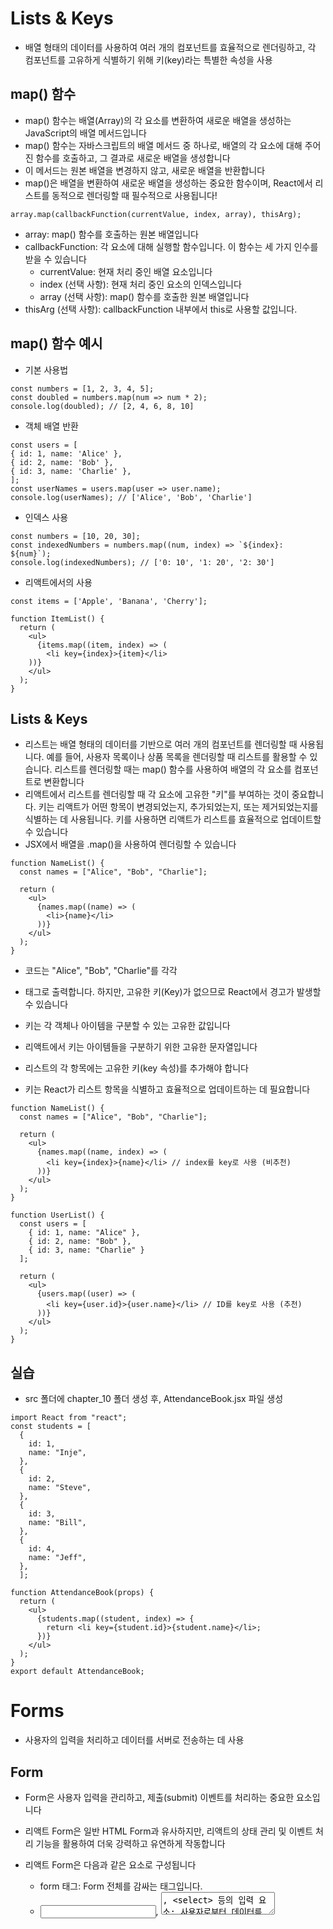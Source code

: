 # Lists & Keys 
- 배열 형태의 데이터를 사용하여 여러 개의 컴포넌트를 효율적으로 렌더링하고, 각 컴포넌트를 고유하게 식별하기 위해 키(key)라는 특별한 속성을 사용

## map() 함수
- map() 함수는 배열(Array)의 각 요소를 변환하여 새로운 배열을 생성하는 JavaScript의 배열 메서드입니다
- map() 함수는 자바스크립트의 배열 메서드 중 하나로, 배열의 각 요소에 대해 주어진 함수를 호출하고, 그 결과로 새로운 배열을 생성합니다
- 이 메서드는 원본 배열을 변경하지 않고, 새로운 배열을 반환합니다
- map()은 배열을 변환하여 새로운 배열을 생성하는 중요한 함수이며, React에서 리스트를 동적으로 렌더링할 때 필수적으로 사용됩니다!

```
array.map(callbackFunction(currentValue, index, array), thisArg);

```
- array: map() 함수를 호출하는 원본 배열입니다
- callbackFunction: 각 요소에 대해 실행할 함수입니다. 이 함수는 세 가지 인수를 받을 수 있습니다
  - currentValue: 현재 처리 중인 배열 요소입니다
  - index (선택 사항): 현재 처리 중인 요소의 인덱스입니다
  - array (선택 사항): map() 함수를 호출한 원본 배열입니다
- thisArg (선택 사항): callbackFunction 내부에서 this로 사용할 값입니다.

## map() 함수 예시
- 기본 사용법
```
const numbers = [1, 2, 3, 4, 5];
const doubled = numbers.map(num => num * 2);
console.log(doubled); // [2, 4, 6, 8, 10]
```

- 객체 배열 반환 
```
const users = [
{ id: 1, name: 'Alice' },
{ id: 2, name: 'Bob' },
{ id: 3, name: 'Charlie' },
];
const userNames = users.map(user => user.name);
console.log(userNames); // ['Alice', 'Bob', 'Charlie']
```

- 인덱스 사용
```
const numbers = [10, 20, 30];
const indexedNumbers = numbers.map((num, index) => `${index}: ${num}`);
console.log(indexedNumbers); // ['0: 10', '1: 20', '2: 30']
```

- 리액트에서의 사용
```
const items = ['Apple', 'Banana', 'Cherry'];

function ItemList() {
  return (
    <ul>
      {items.map((item, index) => (
        <li key={index}>{item}</li>
    ))}
    </ul>
  );
}
```

## Lists & Keys
- 리스트는 배열 형태의 데이터를 기반으로 여러 개의 컴포넌트를 렌더링할 때 사용됩니다. 예를 들어, 사용자 목록이나 상품 목록을 렌더링할 때 리스트를 활용할 수 있습니다. 리스트를 렌더링할 때는 map() 함수를 사용하여 배열의 각 요소를 컴포넌트로 변환합니다
- 리액트에서 리스트를 렌더링할 때 각 요소에 고유한 "키"를 부여하는 것이 중요합니다. 키는 리액트가 어떤 항목이 변경되었는지, 추가되었는지, 또는 제거되었는지를 식별하는 데 사용됩니다. 키를 사용하면 리액트가 리스트를 효율적으로 업데이트할 수 있습니다
- JSX에서 배열을 .map()을 사용하여 렌더링할 수 있습니다

```
function NameList() {
  const names = ["Alice", "Bob", "Charlie"];

  return (
    <ul>
      {names.map((name) => (
        <li>{name}</li>
      ))}
    </ul>
  );
}
```
- 코드는 "Alice", "Bob", "Charlie"를 각각 <li> 태그로 출력합니다. 하지만, 고유한 키(Key)가 없으므로 React에서 경고가 발생할 수 있습니다

- 키는 각 객체나 아이템을 구분할 수 있는 고유한 값입니다
- 리액트에서 키는 아이템들을 구분하기 위한 고유한 문자열입니다
- 리스트의 각 항목에는 고유한 키(key 속성)를 추가해야 합니다
- 키는 React가 리스트 항목을 식별하고 효율적으로 업데이트하는 데 필요합니다

```
function NameList() {
  const names = ["Alice", "Bob", "Charlie"];

  return (
    <ul>
      {names.map((name, index) => (
        <li key={index}>{name}</li> // index를 key로 사용 (비추천)
      ))}
    </ul>
  );
}
```

```
function UserList() {
  const users = [
    { id: 1, name: "Alice" },
    { id: 2, name: "Bob" },
    { id: 3, name: "Charlie" }
  ];

  return (
    <ul>
      {users.map((user) => (
        <li key={user.id}>{user.name}</li> // ID를 key로 사용 (추천)
      ))}
    </ul>
  );
}
```

## 실습 
- src 폴더에 chapter_10 폴더 생성 후, AttendanceBook.jsx 파일 생성

```
import React from "react";
const students = [
  {
    id: 1,
    name: "Inje",
  },
  {
    id: 2,
    name: "Steve",
  },
  {
    id: 3,
    name: "Bill",
  },
  {
    id: 4,
    name: "Jeff",
  },
  ];

function AttendanceBook(props) {
  return (
    <ul>
      {students.map((student, index) => {
        return <li key={student.id}>{student.name}</li>;
      })}
    </ul>
  );
}
export default AttendanceBook;
```

# Forms 
- 사용자의 입력을 처리하고 데이터를 서버로 전송하는 데 사용

## Form 
- Form은 사용자 입력을 관리하고, 제출(submit) 이벤트를 처리하는 중요한 요소입니다

- 리액트 Form은 일반 HTML Form과 유사하지만, 리액트의 상태 관리 및 이벤트 처리 기능을 활용하여 더욱 강력하고 유연하게 작동합니다

- 리액트 Form은 다음과 같은 요소로 구성됩니다
  - form 태그: Form 전체를 감싸는 태그입니다.
  - <input>, <textarea>, <select> 등의 입력 요소: 사용자로부터 데이터를 입력받는 요소입니다.
  - onChange 이벤트 핸들러: 입력 요소의 값이 변경될 때 호출되는 함수입니다.
  - onSubmit 이벤트 핸들러: Form이 제출될 때 호출되는 함수입니다.
  - 상태 (State): 입력 요소의 값을 저장하고 관리하는 변수입니다.

- 리액트 Form의 작동 방식
- 1. 초기 상태 설정: 각 입력 요소의 초기값을 상태로 설정합니다.
- 2. 입력 요소 렌더링: 상태를 기반으로 입력 요소를 렌더링합니다.
- 3. onChange 이벤트 처리: 사용자가 입력 요소의 값을 변경하면 onChange 이벤트 핸들러가 호출되고, 상태를 업데이트합니다.
- 4. onSubmit 이벤트 처리: 사용자가 Form을 제출하면 onSubmit 이벤트 핸들러가 호출되고, 상태에 저장된 데이터를 서버로 전송합니다.
- 5. 상태 업데이트 및 렌더링: 서버 응답에 따라 상태를 업데이트하고, UI를 다시 렌더링합니다

## HTML form vs Controlled Component

```
import React, { useState } from "react";

function NameForm(props) {
  const [value, setValue] = useState("");
  const handleChange = (event) => {
    setValue(event.target.value);
  };
  const handleSubmit = (event) => {
    alert("입력한 이름 : " + value);
    event.preventDefault();
  };
  return (
    <form onSubmit={handleSubmit}>
      <label>
        이름 :
        <input type="text" value={value} onChange={handleChange} />
      </label>
      <button type="submit">제출</button>
    </form>
  );
}
export default NameForm;
```

![image](https://github.com/user-attachments/assets/17869ad1-9de5-4fcf-bdbe-badb6dde1b7b)

## Form 
- 기본적인 Form 사용법
  -  React에서는 onSubmit 이벤트 핸들러를 사용하여 폼 데이터를 처리할 수 있습니다

```
import { useState } from "react";
function SimpleForm() {
  const [name, setName] = useState("");
  const handleSubmit = (event) => {
    event.preventDefault(); // 폼 제출 시 페이지 새로고침 방지
    alert(`입력된 이름: ${name}`);
  };
  return (
    <form onSubmit={handleSubmit}>
      <label>
        이름:{" "}
        <input
          type="text"
          value={name}
          onChange={(e) => setName(e.target.value)}
        />
      </label>
      <button type="submit">제출</button>
    </form>
  );
}
export default SimpleForm;

```

- TextArea : 여러 줄에 걸쳐 긴 텍스트를 입력받기 위한 HTML 태그
```
import { useState } from "react";

function RequestForm(props) {
  const [value, setValue] = useState("요청사항을 입력하세요:");
  const handleChange = (event) => {
    setValue(event.target.value);
  };
  const handleSubmit = (event) => {
    alert("입력한 요청사항: " + value);
    event.preventDefault();
  };
  return (
    <form onSubmit={handleSubmit}>
      <label>
        요청사항:
        <textarea value={value} onChange={handleChange} />
      </label>
      <button type="submit">제출</button>
    </form>
  );
}
export default RequestForm;
```

- Select 태그 : Drop-down 목록을 보여주기 위한 HTML 태그

```
import React, { useState } from "react";

function FruitSelect(props){
  const [value, setValue] = useState('grape');

  const handleChange = (event) => {
    setValue(event.target.value);
  };

  const handleSubmit = (event) => {
    alert('선택한 과일: ' + value);
    event.preventDefault();
  };

  return (
    <form onSubmit={handleSubmit}>
      <label>
        과일을 선택하세요:
        <select value={value} onChange={handleChange}>
          <option value="apple">사과</option>
          <option value="banana">바나나</option>
          <option value="grape">포도</option>
          <option value="watermelon">수박</option>
        </select>
      </label>
      <button type="submit">제출</button>
    </form>
  );
}

export default FruitSelect;

```

- input/ textarea/ select 태그 사용 방법 유사
```
// input 태그
<input type="text" value={value} onChange={handleChange} />
// textarea 태그
<textarea value = {value} onChange = {handleChange} />
// select 태그
<select value={value} onChange={handleChange}>
<option value="apple">사과</option>
...
```

- Multiple Inputs : 여러 개의 state를 선언하여 각각의 입력에 대해 사용!
```
import React, { useState } from "react";

function Reservation(props) {
  const [haveBreakfast, setHaveBreakfast] = useState(true);
  const [numberOfGuest, setNumberOfGuest] = useState(2);

  const handleSubmit = (event) => {
    alert(`아침식사 여부: ${haveBreakfast}, 방문객 수: ${numberOfGuest}`);
    event.preventDefault();
  };

  return (
    <form onSubmit={handleSubmit}>
      <label>
        아침식사 여부:
        <input
          type="checkbox"
          checked={haveBreakfast}
          onChange={(event) => {
            setHaveBreakfast(event.target.checked);
          }}
        />
      </label>
      <br />
      <label>
        방문객 수:
        <input
          type="number"
          value={numberOfGuest}
          onChange={(event) => {
            setNumberOfGuest(Number(event.target.value)); // 문자열을 숫자로 변환
          }}
        />
      </label>
      <button type="submit">제출</button>
    </form>
  );
}

export default Reservation;

```

- 여러 개의 입력 필드 다루기
  - 여러 개의 입력 필드를 관리할 때는 객체 상태(state)를 사용하면 효율적입니다

```
import { useState } from "react";
function MultiInputForm() {
  const [formData, setFormData] = useState({ name: "", email: "" });
  const handleChange = (e) => {
    const { name, value } = e.target;
    setFormData({ ...formData, [name]: value });
  };
  const handleSubmit = (e) => {
    e.preventDefault();
    console.log("입력된 데이터:", formData);
  };
  return (
    <form onSubmit={handleSubmit}>
      <label>
        이름:{" "}
        <input
          type="text"
          name="name"
          value={formData.name}
          onChange={handleChange}
        />
      </label>
      <br />
      <label>
        이메일:{" "}
        <input
          type="email"
          name="email"
          value={formData.email}
          onChange={handleChange}
        />
      </label>
      <br />
      <button type="submit">제출</button>
    </form>
  );
}
export default MultiInputForm;

```

- 체크박스, 라디오 버튼, 드롭다운 다루기
```
import { useState } from "react";
function AdvancedForm() {
  const [form, setForm] = useState({
    username: "",
    gender: "male",
    agree: false,
  });
  const handleChange = (e) => {
    const { name, value, type, checked } = e.target;
    setForm({ ...form, [name]: type === "checkbox" ? checked : value });
  };
  const handleSubmit = (e) => {
    e.preventDefault();
    console.log("폼 데이터:", form);
  };
  return (
    <form onSubmit={handleSubmit}>
      <label>
        이름:{" "}
        <input
          type="text"
          name="username"
          value={form.username}
          onChange={handleChange}
        />
      </label>
      <br />
      <label>
        성별:
        <select name="gender" value={form.gender} onChange={handleChange}>
          <option value="male">남성</option>
          <option value="female">여성</option>
        </select>
      </label>
      <br />
      <label>
        동의:{" "}
        <input
          type="checkbox"
          name="agree"
          checked={form.agree}
          onChange={handleChange}
        />
      </label>
      <br />
      <button type="submit">제출</button>
    </form>
  );
}
export default AdvancedForm;
```

- useRef를 활용한 비제어 컴포넌트 (uncontrolled component)
  - useState 대신 useRef를 사용하여 입력 값을 직접 참조할 수도 있다

```
import { useRef } from "react";
function UncontrolledForm() {
  const inputRef = useRef();
  const handleSubmit = (e) => {
    e.preventDefault();
    alert(`입력된 값: ${inputRef.current.value}`);
  };
  return (
    <form onSubmit={handleSubmit}>
      <input type="text" ref={inputRef} />
      <button type="submit">제출</button>
    </form>
  );
}
export default UncontrolledForm;

```

## 실습 
- src 폴더에 chapter_11 폴더 생성 후, SignUp.jsx 파일 생성

```
import React, { useState } from "react";
function SignUp(props) {
  const [name, setName] = useState("");
  const [gender, setGender] = useState("남자");
  const handleChangeName = (event) => {
    setName(event.target.value);
  };
  const handleChangeGender = (event) => {
    setGender(event.target.value);
  };
  const handleSubmit = (event) => {
    alert(`이름: ${name}, 성별: ${gender}`);
    event.preventDefault();
  };
  return (
    <form onSubmit={handleSubmit}>
      <label>
        이름:
        <input type="text" value={name} onChange={handleChangeName} />
      </label>
      <br />
      <label>
        성별:
        <select value={gender} onChange={handleChangeGender}>
          <option value="남자">남자</option>
          <option value="여자">여자</option>
        </select>
      </label>
      <button type="submit">제출</button>
    </form>
  );
}
export default SignUp;

```

# Lifting State Up 
- 상태를 부모 컴포넌트로 올려서 중앙에서 관리하는 방식

## Lifting State Up(상태 끌어올리기) 
- 하위 컴포넌트의 상태를 부모 컴포넌트로 이동시키는 패턴입니다
- 이는 여러 하위 컴포넌트가 동일한 상태를 공유하거나, 하위 컴포넌트의 변경 사항을 부모 컴포넌트에서 처리해야 할 때 유용합니다
- 리액트는 단방향 데이터 흐름을 따르기 때문에, 하위 컴포넌트에서 부모 컴포넌트의 상태를 직접 변경할 수 없습니다
- 따라서 하위 컴포넌트의 상태를 부모 컴포넌트에서 관리하고, 필요한 경우 부모 컴포넌트에서 하위 컴포넌트로 데이터를 전달해야 합니다
- Lifting State Up 구현 방법
1. 상태 정의: 하위 컴포넌트에서 사용될 상태를 부모 컴포넌트에 정의합니다.
2. 상태 변경 함수 전달: 부모 컴포넌트에서 상태를 변경하는 함수를 정의하고, 이 함수를 하위 컴포넌트에 props로 전달합니다.
3. 상태 변경 함수 호출: 하위 컴포넌트에서 이벤트 발생 시 props로 전달받은 상태 변경 함수를 호출하여 부모 컴포넌트의 상태를 변경합니다
4. 상태 전달: 부모 컴포넌트에서 변경된 상태를 props를 통해 하위 컴포넌트에 전달합니다

## Lifting State Up(상태 끌어올리기) 
- 하위 컴포넌트가 공통된 부모 컴포넌트의 state를 공유하여 사용하는 것.
- 아래는 자식 컴포넌트가 값을 가지고 있을 필요없이 부모 컴포넌트의 값을 자식 컴포넌트가 이용하는 경우입니다.
- 각 컴포넌트의 값을 상위 컴포넌트로 옮겨서 공유하는 방식입니다

![image](https://github.com/user-attachments/assets/f009292a-d417-4ff6-9b7c-5ea695a9cabe)


## Lifting State Up이 필요한 이유
- 예를 들어, 두 개의 자식 컴포넌트가 동일한 데이터를 공유해야 하는 경우, 각 자식 컴포넌트가 별도로 상태를 관리하면 데이터 동기화 문제가 발생할 수 있습니다
- 잘못된 예시: 개별적으로 상태를 관리하는 경우

```
function ChildA() {
  const [text, setText] = useState("");

  return (
    <div>
      <input type="text" value={text} onChange={(e) => setText(e.target.value)} />
      <p>입력 값: {text}</p>
    </div>
  );
}
```

```
function ChildB() {
  const [text, setText] = useState("");

  return (
    <div>
      <p>ChildA와 같은 데이터를 보여줘야 하지만, 현재 별도 상태 관리 중: {text}</p>
    </div>
  );
}

function Parent() {
  return (
    <div>
      <ChildA />
      <ChildB />
    </div>
  );
}
```

- 상태를 부모 컴포넌트로 끌어올리기 (Lifting State Up)
- 해결 방법: 부모에서 상태를 관리하고, props로 내려주기

```
import { useState } from "react";

function Parent() {
  const [text, setText] = useState("");

  return (
    <div>
      <ChildA text={text} setText={setText}/>
      <ChildB text={text} />
    </div>
  );
}
```

```
function ChildA({ text, setText }) {
  return (
    <div>
      <input type="text" value={text} onChange={(e) => setText(e.target.value)} />
      <p>입력 값: {text}</p>
    </div>
  );
}

function ChildB({ text }) {
  return (
    <div>
      <p>ChildA에서 입력한 값: {text}</p>
    </div>
  );
}
export default Parent;
```
- Parent에서 text 상태를 관리하고, setText 함수와 함께 ChildA로 전달합니다.
- ChildA에서 입력하면 Parent의 상태가 업데이트되고, ChildB도 동일한 상태를 공유하여 반영됩니다

## 실습 
- src 폴더에 chapter_12 폴더 생성 후, TemperatureInput.jsx와 Calculator.jsx 파일 생성
```
const scaleNames = {
  c: "섭씨",
  f: "화씨",
};
function TemperatureInput(props) {
  const handleChange = (event) => {
    props.onTemperatureChange(event.target.value);
  };
  return (
    <fieldset>
      <legend>온도를 입력해주세요(단위:{scaleNames[props.scale]}):</legend>
      <input value={props.temperature} onChange={handleChange} />
    </fieldset>
  );
}
export default TemperatureInput;

```
```
import React, { useState } from "react";
import TemperatureInput from "./TemperatureInput";
function BoilingVerdict(props) {
  if (props.celsius >= 100) {
    return <p>물이 끓습니다.</p>;
  }
  return <p>물이 끓지 않습니다.</p>;
}
function toCelsius(fahrenheit) {
  return ((fahrenheit - 32) * 5) / 9;
}
function toFahrenheit(celsius) {
  return (celsius * 9) / 5 + 32;
}
function tryConvert(temperature, convert) {
  const input = parseFloat(temperature);
  if (Number.isNaN(input)) {
    return "";
  }
  const output = convert(input);
  const rounded = Math.round(output * 1000) / 1000;
  return rounded.toString();
}
function Calculator(props) {
  const [temperature, setTemperature] = useState("");
  const [scale, setScale] = useState("c");
  const handleCelsiusChange = (temperature) => {
    setTemperature(temperature);
    setScale("c");
  };
  const handleFahrenheitChange = (temperature) => {
    setTemperature(temperature);
    setScale("f");
  };
  const celsius =
    scale === "f" ? tryConvert(temperature, toCelsius) : temperature;
  const fahrenheit =
    scale === "c" ? tryConvert(temperature, toFahrenheit) : temperature;
  return (
    <div>
      <TemperatureInput
        scale="c"
        temperature={celsius}
        onTemperatureChange={handleCelsiusChange}
      />
      <TemperatureInput
        scale="f"
        temperature={fahrenheit}
        onTemperatureChange={handleFahrenheitChange}
      />
      <BoilingVerdict celsius={parseFloat(celsius)} />
    </div>
  );
}
export default Calculator;
```

![image](https://github.com/user-attachments/assets/b4affc43-0f65-484e-a474-a8d574105c75)

## Composition vs Inheritance 
- "컴포넌트가 자신의 출력에 다른 컴포넌트를 참조" 하는 

## 합성과 상속
- 리액트에서 컴포넌트 간 관계를 설정하는 두 가지 주요 방법은 Composition(합성)과 Inheritance(상속)입니다
- 리액트 공식 문서에서는 상속보다는 합성을 사용하여 컴포넌트 간 코드를 재사용하는 것을 권장합니다
- 합성은 컴포넌트를 조합하여 더 복잡한 UI를 만드는 방법입니다. 합성은 컴포넌트를 조합하여 재사용하는 방식입니다
- 리액트에서는 props를 사용하여 컴포넌트 간에 데이터를 전달하고, children props를 통해 다른 컴포넌트를 포함할 수 있습니다
- 여러 개의 컴포넌트를 합쳐서 새로운 컴포넌트를 만드는 것입니다

```
function Button({ children, color }) {
  return <button style={{ backgroundColor: color }}>{children}</button>;
}

function App() {
  return (
    <div>
      <Button color="blue">파란 버튼</Button>
      <Button color="red">빨간 버튼</Button>
    </div>
  );
}
export default App;
```

- React는 전통적인 객체지향 프로그래밍(OOP) 방식의 상속을 잘 사용하지 않습니다.
- React에서는 컴포넌트를 상속(Inheritance)하는 대신, Composition을 사용하는 것이 일반적입니다

```
class ParentButton extends React.Component {
  render() {
    return <button>{this.props.text}</button>;
  }
}

class ChildButton extends ParentButton {
  render() {
    return <button style={{ color: "red" }}>{this.props.text}</button>;
  }
}

function App() {
  return <ChildButton text="빨간 버튼" />;
}
export default App;
```
컴포넌트 간의 관계가 복잡해짐 \n
부모 컴포넌트가 변경되면, 자식 컴포넌트에도 영향이 미침 \n
React에서는 상속보다 Composition을 권장 \n




